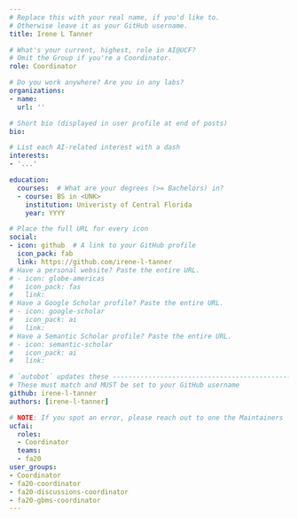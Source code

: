 ```yaml
---
# Replace this with your real name, if you'd like to.
# Otherwise leave it as your GitHub username.
title: Irene L Tanner

# What's your current, highest, role in AI@UCF?
# Omit the Group if you're a Coordinator.
role: Coordinator

# Do you work anywhere? Are you in any labs?
organizations:
- name:
  url: ''

# Short bio (displayed in user profile at end of posts)
bio:

# List each AI-related interest with a dash
interests:
- '...'

education:
  courses:  # What are your degrees (>= Bachelors) in?
  - course: BS in <UNK>
    institution: Univeristy of Central Florida
    year: YYYY

# Place the full URL for every icon
social:
- icon: github  # A link to your GitHub profile
  icon_pack: fab
  link: https://github.com/irene-l-tanner
# Have a personal website? Paste the entire URL.
# - icon: globe-americas
#   icon_pack: fas
#   link: 
# Have a Google Scholar profile? Paste the entire URL.
# - icon: google-scholar
#   icon_pack: ai
#   link: 
# Have a Semantic Scholar profile? Paste the entire URL.
# - icon: semantic-scholar
#   icon_pack: ai
#   link: 

# `autobot` updates these ----------------------------------------------------
# These must match and MUST be set to your GitHub username
github: irene-l-tanner
authors: [irene-l-tanner]

# NOTE: If you spot an error, please reach out to one the Maintainers
ucfai:
  roles:
  - Coordinator
  teams:
  - fa20
user_groups:
- Coordinator
- fa20-coordinator
- fa20-discussions-coordinator
- fa20-gbms-coordinator
---
```

